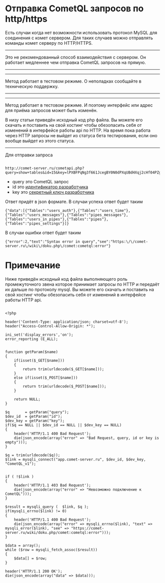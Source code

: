 
# Отправка CometQL запросов по http/https

Есть случаи когда нет возможности использовать протокол MySQL для соединения с комет сервером. Для таких случаев можно отправлять команды комет серверу по HTTP/HTTPS. 


___
Это не рекомендованный способ взаимодействия с сервером. Он работает медленнее чем отправка CometQL запросов на прямую.
___


___
Метод работает в тестовом режиме. О неполадках сообщайте в техническую поддержку.
___



___
Метод работает в тестовом режиме. И поэтому интерфейс или адрес для приёма запросов может быть изменён.

В низу статьи приведён исходный код php файла. Вы можете его скачать и поставить на свой хостинг чтобы обезопасить себя от изменений в интерфейсе работы api по HTTP. На время пока работа через HTTP запросы не выйдет из статуса бета тестирования, если оно вообще выйдет из этого статуса.

___


Для отправки запроса


```

http://comet-server.ru/cometapi.php?query=show+tables&id=15&key=lPXBFPqNg3f661JcegBY0N0dPXqUBdHXqj2cHf04PZgLHxT6z55e20ozojvMRvB8

```


  * query это CometQL запрос
  * id это [идентификатор разработчика](/docs/wiki-md/comet/dev_id.md)
  * key это [секретный ключ разработчика](/docs/wiki-md/comet/dev_id.md)

Ответ придёт в json формате. В случаи успеха ответ будет таким

```
{"data":[{"Tables":"users_auth"},{"Tables":"users_time"},{"Tables":"users_messages"},{"Tables":"pipes_messages"},{"Tables":"users_in_pipes"},{"Tables":"pipes"},{"Tables":"pipes_settings"}]}
```


В случаи ошибки ответ будет таким

```
{"error":2,"text":"Syntax error in query","see":"https:\/\/comet-server.ru\/wiki\/doku.php\/comet:cometql:error"}
```

# Примечание

Ниже приведён исходный код файла выполняющего роль промежуточного звена которое принимает запросы по HTTP и передаёт их дальше по протоколу mysql. Вы можете его скачать и поставить на свой хостинг чтобы обезопасить себя от изменений в интерфейсе работы HTTP api. 


```

<?php

header('Content-Type: application/json; charset=utf-8');
header("Access-Control-Allow-Origin: *");

ini_set('display_errors','on');
error_reporting (E_ALL);


function getParam($name)
{
    if(isset($_GET[$name]))
    {
        return trim(urldecode($_GET[$name]));
    }
    else if(isset($_POST[$name]))
    {
        return trim(urldecode($_POST[$name]));
    }

    return NULL;
}

$q       = getParam("query");
$dev_id  = getParam("id");
$dev_key = getParam("key");
if($q == NULL || $dev_id == NULL || $dev_key == NULL)
{
    header('HTTP/1.1 400 Bad Request');
    die(json_encode(array("error" => "Bad Request, query, id or key is empty")));
}

$q = trim(urldecode($q));
$link = mysqli_connect("app.comet-server.ru", $dev_id, $dev_key, "CometQL_v1");


if ( !$link )
{
    header('HTTP/1.1 403 Bad Request');
    die(json_encode(array("error" => "Невозможно подключение к CometQL")));
}

$result = mysqli_query (  $link, $q );
if(mysqli_errno($link) != 0)
{
    header('HTTP/1.1 400 Bad Request');
    die(json_encode(array("error" => mysqli_errno($link), "text" => mysqli_error($link), "see" => "https://comet-server.ru/wiki/doku.php/comet:cometql:error")));
}

$data = array();
while ($row = mysqli_fetch_assoc($result))
{
    $data[] = $row;
}

header('HTTP/1.1 200 OK');
die(json_encode(array("data" => $data)));

```

